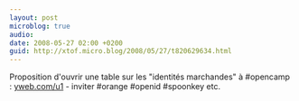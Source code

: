 ```yaml
---
layout: post
microblog: true
audio: 
date: 2008-05-27 02:00 +0200
guid: http://xtof.micro.blog/2008/05/27/t820629634.html
---
```

Proposition d'ouvrir une table sur les "identités marchandes" à #opencamp : [yweb.com/u1](http://yweb.com/u1) - inviter #orange #openid #spoonkey etc.
